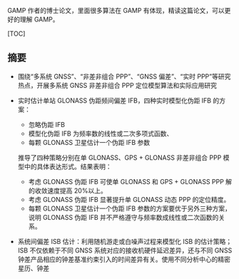 GAMP 作者的博士论文，里面很多算法在 GAMP 有体现，精读这篇论文，可以更好的理解 GAMP。

[TOC]

## 摘要

* 围绕“多系统 GNSS”、“非差非组合 PPP”、“GNSS 偏差”、“实时 PPP”等研究热点，开展多系统 GNSS 非差非组合 PPP 定位模型算法和实际应用研究

* 实时估计单站 GLONASS 伪距频间偏差 IFB，四种实时模型化伪距 IFB 的方案：

  * 忽略伪距 IFB
  * 模型化伪距 IFB 为频率数的线性或二次多项式函数、
  * 每颗 GLONASS 卫星估计一个伪距 IFB 参数

  推导了四种策略分别在单 GLONASS、GPS + GLONASS 非差非组合 PPP 模型中的具体表达形式。结果表明：

  * 考虑 GLONASS 伪距 IFB 可使单 GLONASS 和 GPS + GLONASS PPP 解的收敛速度提高 20%以上。
  * 考虑 GLONASS 伪距 IFB 显著提升单 GLONASS 动态 PPP 的定位精度。
  * 每颗 GLONASS 卫星估计一个伪距 IFB 参数的方案要优于另外三种方案，说明 GLONASS 伪距 IFB 并不严格遵守与频率数成线性或二次函数的关系。

* 系统间偏差 ISB 估计：利用随机游走或白噪声过程来模型化 ISB 的估计策略；ISB 不仅依赖于不同 GNSS 系统对应的接收机硬件延迟差异，还与不同 GNSS 钟差产品相应的钟差基准约束引入的时间差异有关。使用不同分析中心的精密星历、钟差

 

